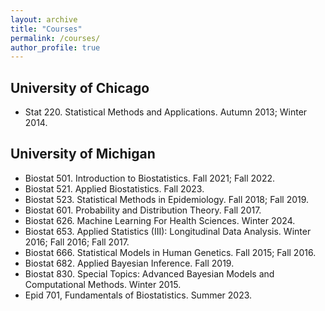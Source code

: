 ```yaml
---
layout: archive
title: "Courses"
permalink: /courses/
author_profile: true
---
```



## University of Chicago

- Stat 220. Statistical Methods and Applications. Autumn 2013; Winter 2014.


## University of Michigan

- Biostat 501. Introduction to Biostatistics. Fall 2021; Fall 2022.
- Biostat 521. Applied Biostatistics. Fall 2023.
- Biostat 523. Statistical Methods in Epidemiology. Fall 2018; Fall 2019.
- Biostat 601. Probability and Distribution Theory. Fall 2017.
- Biostat 626. Machine Learning For Health Sciences. Winter 2024.
- Biostat 653. Applied Statistics (III): Longitudinal Data Analysis. Winter 2016; Fall 2016; Fall 2017.
- Biostat 666. Statistical Models in Human Genetics. Fall 2015; Fall 2016.
- Biostat 682. Applied Bayesian Inference. Fall 2019.
- Biostat 830. Special Topics: Advanced Bayesian Models and Computational Methods. Winter 2015.
- Epid 701, Fundamentals of Biostatistics. Summer 2023.
